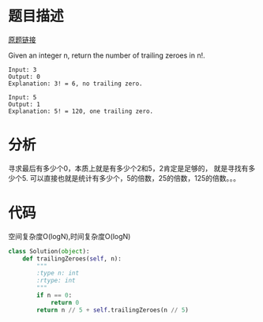 
# 题目描述
[原题链接](https://leetcode.com/problems/factorial-trailing-zeroes/)

Given an integer n, return the number of trailing zeroes in n!.

```
Input: 3
Output: 0
Explanation: 3! = 6, no trailing zero.

Input: 5
Output: 1
Explanation: 5! = 120, one trailing zero.
```

<!--more-->

# 分析
寻求最后有多少个0，本质上就是有多少个2和5，2肯定是足够的，
就是寻找有多少个5.
可以直接也就是统计有多少个，5的倍数，25的倍数，125的倍数。。。

# 代码
空间复杂度O(logN),时间复杂度O(logN)
```Python
class Solution(object):
    def trailingZeroes(self, n):
        """
        :type n: int
        :rtype: int
        """
        if n == 0:
            return 0
        return n // 5 + self.trailingZeroes(n // 5)
```
            